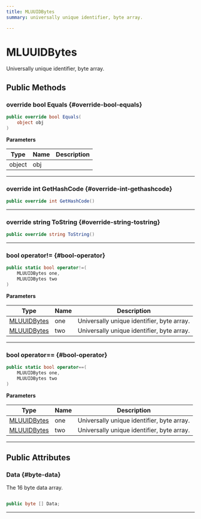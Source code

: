 ```yaml
---
title: MLUUIDBytes
summary: universally unique identifier, byte array. 

---
```


# MLUUIDBytes




Universally unique identifier, byte array.   





## Public Methods

### override bool Equals {#override-bool-equals}

```csharp
public override bool Equals(
    object obj
)
```


**Parameters**

| Type | Name  | Description  | 
|--|--|--|
| object |obj||






-----------

### override int GetHashCode {#override-int-gethashcode}

```csharp
public override int GetHashCode()
```






-----------

### override string ToString {#override-string-tostring}

```csharp
public override string ToString()
```






-----------

### bool operator!= {#bool-operator}

```csharp
public static bool operator!=(
    MLUUIDBytes one,
    MLUUIDBytes two
)
```


**Parameters**

| Type | Name  | Description  | 
|--|--|--|
| [MLUUIDBytes](/versioned_docs/version-22-May-2023/unity-api/api/UnityEngine.XR.MagicLeap.Native/MagicLeapNativeBindings/UnityEngine.XR.MagicLeap.Native.MagicLeapNativeBindings.MLUUIDBytes.md) |one|Universally unique identifier, byte array. |
| [MLUUIDBytes](/versioned_docs/version-22-May-2023/unity-api/api/UnityEngine.XR.MagicLeap.Native/MagicLeapNativeBindings/UnityEngine.XR.MagicLeap.Native.MagicLeapNativeBindings.MLUUIDBytes.md) |two|Universally unique identifier, byte array. |






-----------

### bool operator== {#bool-operator}

```csharp
public static bool operator==(
    MLUUIDBytes one,
    MLUUIDBytes two
)
```


**Parameters**

| Type | Name  | Description  | 
|--|--|--|
| [MLUUIDBytes](/versioned_docs/version-22-May-2023/unity-api/api/UnityEngine.XR.MagicLeap.Native/MagicLeapNativeBindings/UnityEngine.XR.MagicLeap.Native.MagicLeapNativeBindings.MLUUIDBytes.md) |one|Universally unique identifier, byte array. |
| [MLUUIDBytes](/versioned_docs/version-22-May-2023/unity-api/api/UnityEngine.XR.MagicLeap.Native/MagicLeapNativeBindings/UnityEngine.XR.MagicLeap.Native.MagicLeapNativeBindings.MLUUIDBytes.md) |two|Universally unique identifier, byte array. |






-----------

## Public Attributes

### Data {#byte-data}

The 16 byte data array. 

```csharp

public byte [] Data;

```






-----------


